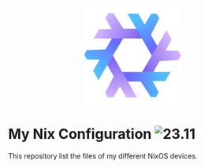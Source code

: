<p align="center">
  <a href="https://nixos.org/" target="_blank">
    <img alt="nixos" src="img/nixos.png" width="200px" />
  </a>
</p>

# My Nix Configuration <img alt="23.11" src="https://img.shields.io/badge/-23.11-00cec9?style=flat-square&logo=nixos&logoColor=white" />

This repository list the files of my different NixOS devices.
